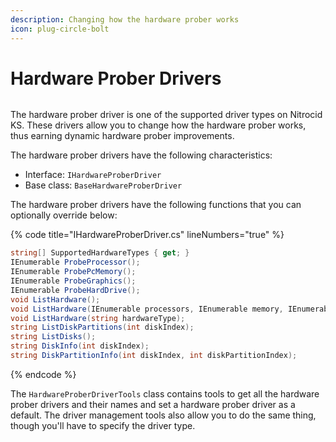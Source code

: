 ```yaml
---
description: Changing how the hardware prober works
icon: plug-circle-bolt
---
```


# Hardware Prober Drivers

<figure><img src="https://github.com/Aptivi-Stable-Docs/nks-manual-0.1.0/blob/main/.gitbook/assets/124-inner.png" alt=""><figcaption></figcaption></figure>

The hardware prober driver is one of the supported driver types on Nitrocid KS. These drivers allow you to change how the hardware prober works, thus earning dynamic hardware prober improvements.

The hardware prober drivers have the following characteristics:

* Interface: `IHardwareProberDriver`
* Base class: `BaseHardwareProberDriver`

The hardware prober drivers have the following functions that you can optionally override below:

{% code title="IHardwareProberDriver.cs" lineNumbers="true" %}
```csharp
string[] SupportedHardwareTypes { get; }
IEnumerable ProbeProcessor();
IEnumerable ProbePcMemory();
IEnumerable ProbeGraphics();
IEnumerable ProbeHardDrive();
void ListHardware();
void ListHardware(IEnumerable processors, IEnumerable memory, IEnumerable graphics, IEnumerable hardDrives);
void ListHardware(string hardwareType);
string ListDiskPartitions(int diskIndex);
string ListDisks();
string DiskInfo(int diskIndex);
string DiskPartitionInfo(int diskIndex, int diskPartitionIndex);
```
{% endcode %}

The `HardwareProberDriverTools` class contains tools to get all the hardware prober drivers and their names and set a hardware prober driver as a default. The driver management tools also allow you to do the same thing, though you'll have to specify the driver type.
